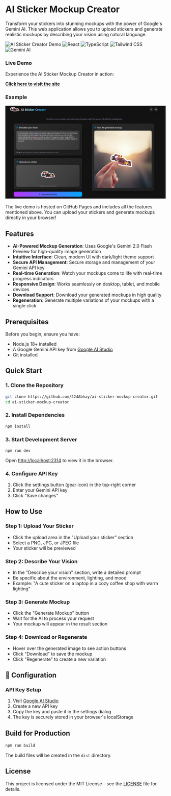 # AI Sticker Mockup Creator

Transform your stickers into stunning mockups with the power of Google's Gemini AI. This web application allows you to upload stickers and generate realistic mockups by describing your vision using natural language.

![AI Sticker Creator Demo](https://img.shields.io/badge/Status-Live-brightgreen)
![React](https://img.shields.io/badge/React-18.0-blue)
![TypeScript](https://img.shields.io/badge/TypeScript-5.0-blue)
![Tailwind CSS](https://img.shields.io/badge/Tailwind-3.0-38B2AC)
![Gemini AI](https://img.shields.io/badge/Gemini-AI-orange)


### Live Demo

Experience the AI Sticker Mockup Creator in action:

**[Click here to visit the site](https://224abhay.github.io/ai-sticker-mockup-creator/)**

### Example

![Demo Screenshot](./public/example.png)

The live demo is hosted on GitHub Pages and includes all the features mentioned above. You can upload your stickers and generate mockups directly in your browser!

## Features

- **AI-Powered Mockup Generation**: Uses Google's Gemini 2.0 Flash Preview for high-quality image generation
- **Intuitive Interface**: Clean, modern UI with dark/light theme support
- **Secure API Management**: Secure storage and management of your Gemini API key
- **Real-time Generation**: Watch your mockups come to life with real-time progress indicators
- **Responsive Design**: Works seamlessly on desktop, tablet, and mobile devices
- **Download Support**: Download your generated mockups in high quality
- **Regeneration**: Generate multiple variations of your mockups with a single click

## Prerequisites

Before you begin, ensure you have:

- Node.js 18+ installed
- A Google Gemini API key from [Google AI Studio](https://makersuite.google.com/app/apikey)
- Git installed

## Quick Start

### 1. Clone the Repository

```bash
git clone https://github.com/224Abhay/ai-sticker-mockup-creator.git
cd ai-sticker-mockup-creator
```

### 2. Install Dependencies

```bash
npm install
```

### 3. Start Development Server

```bash
npm run dev
```

Open [http://localhost:2314](http://localhost:2314) to view it in the browser.

### 4. Configure API Key

1. Click the settings button (gear icon) in the top-right corner
2. Enter your Gemini API key
3. Click "Save changes"

## How to Use

### Step 1: Upload Your Sticker
- Click the upload area in the "Upload your sticker" section
- Select a PNG, JPG, or JPEG file
- Your sticker will be previewed

### Step 2: Describe Your Vision
- In the "Describe your vision" section, write a detailed prompt
- Be specific about the environment, lighting, and mood
- Example: "A cute sticker on a laptop in a cozy coffee shop with warm lighting"

### Step 3: Generate Mockup
- Click the "Generate Mockup" button
- Wait for the AI to process your request
- Your mockup will appear in the result section

### Step 4: Download or Regenerate
- Hover over the generated image to see action buttons
- Click "Download" to save the mockup
- Click "Regenerate" to create a new variation

## 🔧 Configuration

### API Key Setup

1. Visit [Google AI Studio](https://makersuite.google.com/app/apikey)
2. Create a new API key
3. Copy the key and paste it in the settings dialog
4. The key is securely stored in your browser's localStorage

## Build for Production

```bash
npm run build
```

The build files will be created in the `dist` directory.

## License

This project is licensed under the MIT License - see the [LICENSE](LICENSE) file for details.


